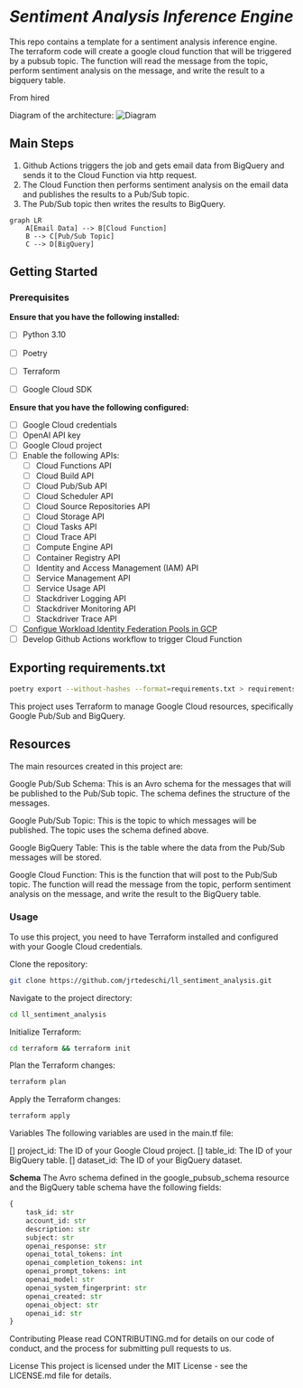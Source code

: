 # *Sentiment Analysis Inference Engine*

This repo contains a template for a sentiment analysis inference engine. The terraform code will create a google cloud function that will be triggered by a pubsub topic. The function will read the message from the topic, perform sentiment analysis on the message, and write the result to a bigquery table.

From hired

Diagram of the architecture:
![Diagram](image.png)

## Main Steps

1. Github Actions triggers the job and gets email data from BigQuery and sends it to the Cloud Function via http request. 
2. The Cloud Function then performs sentiment analysis on the email data and publishes the results to a Pub/Sub topic.
3. The Pub/Sub topic then writes the results to BigQuery.


```mermaid
graph LR
    A[Email Data] --> B[Cloud Function]
    B --> C[Pub/Sub Topic]
    C --> D[BigQuery]
```

## Getting Started

### Prerequisites

**Ensure that you have the following installed:**

- [ ] Python 3.10
- [ ] Poetry
- [ ] Terraform
- [ ] Google Cloud SDK


**Ensure that you have the following configured:**

- [ ] Google Cloud credentials
- [ ] OpenAI API key
- [ ] Google Cloud project
- [ ] Enable the following APIs:
  - [ ] Cloud Functions API
  - [ ] Cloud Build API
  - [ ] Cloud Pub/Sub API
  - [ ] Cloud Scheduler API
  - [ ] Cloud Source Repositories API
  - [ ] Cloud Storage API
  - [ ] Cloud Tasks API
  - [ ] Cloud Trace API
  - [ ] Compute Engine API
  - [ ] Container Registry API
  - [ ] Identity and Access Management (IAM) API
  - [ ] Service Management API
  - [ ] Service Usage API
  - [ ] Stackdriver Logging API
  - [ ] Stackdriver Monitoring API
  - [ ] Stackdriver Trace API

- [ ] [Configue Workload Identity Federation Pools in GCP](https://cloud.google.com/blog/products/identity-security/enabling-keyless-authentication-from-github-actions)
- [ ] Develop Github Actions workflow to trigger Cloud Function

## Exporting requirements.txt

```bash
poetry export --without-hashes --format=requirements.txt > requirements.txt
```

This project uses Terraform to manage Google Cloud resources, specifically Google Pub/Sub and BigQuery.

## Resources

The main resources created in this project are:

Google Pub/Sub Schema: This is an Avro schema for the messages that will be published to the Pub/Sub topic. The schema defines the structure of the messages.

Google Pub/Sub Topic: This is the topic to which messages will be published. The topic uses the schema defined above.

Google BigQuery Table: This is the table where the data from the Pub/Sub messages will be stored.

Google Cloud Function: This is the function that will post to the Pub/Sub topic. The function will read the message from the topic, perform sentiment analysis on the message, and write the result to the BigQuery table.

### Usage

To use this project, you need to have Terraform installed and configured with your Google Cloud credentials.

Clone the repository:

```bash
git clone https://github.com/jrtedeschi/ll_sentiment_analysis.git
```
Navigate to the project directory:

```bash
cd ll_sentiment_analysis
```

Initialize Terraform:

```bash
cd terraform && terraform init
```

Plan the Terraform changes:

```bash
terraform plan
```

Apply the Terraform changes:

```bash
terraform apply
```

Variables
The following variables are used in the main.tf file:

[] project_id: The ID of your Google Cloud project.
[] table_id: The ID of your BigQuery table.
[] dataset_id: The ID of your BigQuery dataset.

**Schema**
The Avro schema defined in the google_pubsub_schema resource and the BigQuery table schema have the following fields:

```python
{
    task_id: str
    account_id: str
    description: str
    subject: str
    openai_response: str
    openai_total_tokens: int
    openai_completion_tokens: int
    openai_prompt_tokens: int
    openai_model: str
    openai_system_fingerprint: str
    openai_created: str
    openai_object: str
    openai_id: str
}
```

Contributing
Please read CONTRIBUTING.md for details on our code of conduct, and the process for submitting pull requests to us.

License
This project is licensed under the MIT License - see the LICENSE.md file for details.
